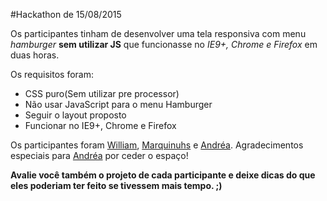 #Hackathon de 15/08/2015

Os participantes tinham de desenvolver uma tela responsiva com menu *hamburger* **sem utilizar JS** que funcionasse no *IE9+, Chrome e Firefox* em duas horas.

Os requisitos foram:

- CSS puro(Sem utilizar pre processor)
- Não usar JavaScript para o menu Hamburger
- Seguir o layout proposto
- Funcionar no IE9+, Chrome e Firefox

Os participantes foram [William](https://github.com/woliveiras), [Marquinuhs](https://github.com/marquinhusgoncalves) e [Andréa](https://github.com/akfzambrana).
Agradecimentos especiais para [Andréa](https://github.com/akfzambrana) por ceder o espaço!

**Avalie você também o projeto de cada participante e deixe dicas do que eles poderiam ter feito se tivessem mais tempo. ;)**